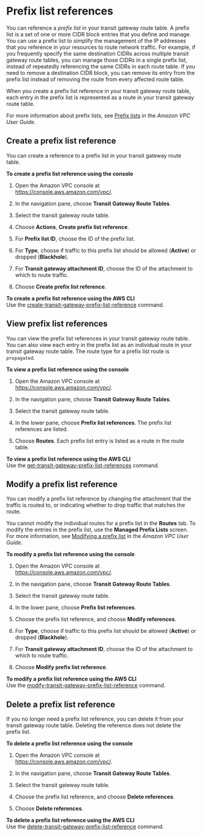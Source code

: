 # Prefix list references<a name="tgw-prefix-lists"></a>

You can reference a *prefix list* in your transit gateway route table\. A prefix list is a set of one or more CIDR block entries that you define and manage\. You can use a prefix list to simplify the management of the IP addresses that you reference in your resources to route network traffic\. For example, if you frequently specify the same destination CIDRs across multiple transit gateway route tables, you can manage those CIDRs in a single prefix list, instead of repeatedly referencing the same CIDRs in each route table\. If you need to remove a destination CIDR block, you can remove its entry from the prefix list instead of removing the route from every affected route table\.

When you create a prefix list reference in your transit gateway route table, each entry in the prefix list is represented as a route in your transit gateway route table\.

For more information about prefix lists, see [Prefix lists](https://docs.aws.amazon.com/vpc/latest/userguide/managed-prefix-lists.html) in the *Amazon VPC User Guide*\.

## Create a prefix list reference<a name="create-prefix-list-reference"></a>

You can create a reference to a prefix list in your transit gateway route table\.

**To create a prefix list reference using the console**

1. Open the Amazon VPC console at [https://console\.aws\.amazon\.com/vpc/](https://console.aws.amazon.com/vpc/)\.

1. In the navigation pane, choose **Transit Gateway Route Tables**\.

1. Select the transit gateway route table\.

1. Choose **Actions**, **Create prefix list reference**\.

1. For **Prefix list ID**, choose the ID of the prefix list\.

1.  For **Type**, choose if traffic to this prefix list should be allowed \(**Active**\) or dropped \(**Blackhole**\)\. 

1. For **Transit gateway attachment ID**, choose the ID of the attachment to which to route traffic\.

1. Choose **Create prefix list reference**\.

**To create a prefix list reference using the AWS CLI**  
Use the [create\-transit\-gateway\-prefix\-list\-reference](https://docs.aws.amazon.com/cli/latest/reference/ec2/create-transit-gateway-prefix-list-reference.html) command\.

## View prefix list references<a name="view-prefix-list-reference"></a>

You can view the prefix list references in your transit gateway route table\. You can also view each entry in the prefix list as an individual route in your transit gateway route table\. The route type for a prefix list route is `propagated`\.

**To view a prefix list reference using the console**

1. Open the Amazon VPC console at [https://console\.aws\.amazon\.com/vpc/](https://console.aws.amazon.com/vpc/)\.

1. In the navigation pane, choose **Transit Gateway Route Tables**\.

1. Select the transit gateway route table\.

1. In the lower pane, choose **Prefix list references**\. The prefix list references are listed\.

1. Choose **Routes**\. Each prefix list entry is listed as a route in the route table\.

**To view a prefix list reference using the AWS CLI**  
Use the [get\-transit\-gateway\-prefix\-list\-references](https://docs.aws.amazon.com/cli/latest/reference/ec2/get-transit-gateway-prefix-list-references.html) command\.

## Modify a prefix list reference<a name="modify-prefix-list-reference"></a>

You can modify a prefix list reference by changing the attachment that the traffic is routed to, or indicating whether to drop traffic that matches the route\.

You cannot modify the individual routes for a prefix list in the **Routes** tab\. To modify the entries in the prefix list, use the **Managed Prefix Lists** screen\. For more information, see [Modifying a prefix list](https://docs.aws.amazon.com/vpc/latest/userguide/managed-prefix-lists.html#modify-managed-prefix-list) in the *Amazon VPC User Guide*\.

**To modify a prefix list reference using the console**

1. Open the Amazon VPC console at [https://console\.aws\.amazon\.com/vpc/](https://console.aws.amazon.com/vpc/)\.

1. In the navigation pane, choose **Transit Gateway Route Tables**\.

1. Select the transit gateway route table\.

1. In the lower pane, choose **Prefix list references**\.

1. Choose the prefix list reference, and choose **Modify references**\. 

1.  For **Type**, choose if traffic to this prefix list should be allowed \(**Active**\) or dropped \(**Blackhole**\)\. 

1. For **Transit gateway attachment ID**, choose the ID of the attachment to which to route traffic\.

1. Choose **Modify prefix list reference**\.

**To modify a prefix list reference using the AWS CLI**  
Use the [modify\-transit\-gateway\-prefix\-list\-reference](https://docs.aws.amazon.com/cli/latest/reference/ec2/modify-transit-gateway-prefix-list-reference.html) command\.

## Delete a prefix list reference<a name="delete-prefix-list-reference"></a>

If you no longer need a prefix list reference, you can delete it from your transit gateway route table\. Deleting the reference does not delete the prefix list\.

**To delete a prefix list reference using the console**

1. Open the Amazon VPC console at [https://console\.aws\.amazon\.com/vpc/](https://console.aws.amazon.com/vpc/)\.

1. In the navigation pane, choose **Transit Gateway Route Tables**\.

1. Select the transit gateway route table\.

1. Choose the prefix list reference, and choose **Delete references**\.

1. Choose **Delete references**\.

**To delete a prefix list reference using the AWS CLI**  
Use the [delete\-transit\-gateway\-prefix\-list\-reference](https://docs.aws.amazon.com/cli/latest/reference/ec2/delete-transit-gateway-prefix-list-reference.html) command\.